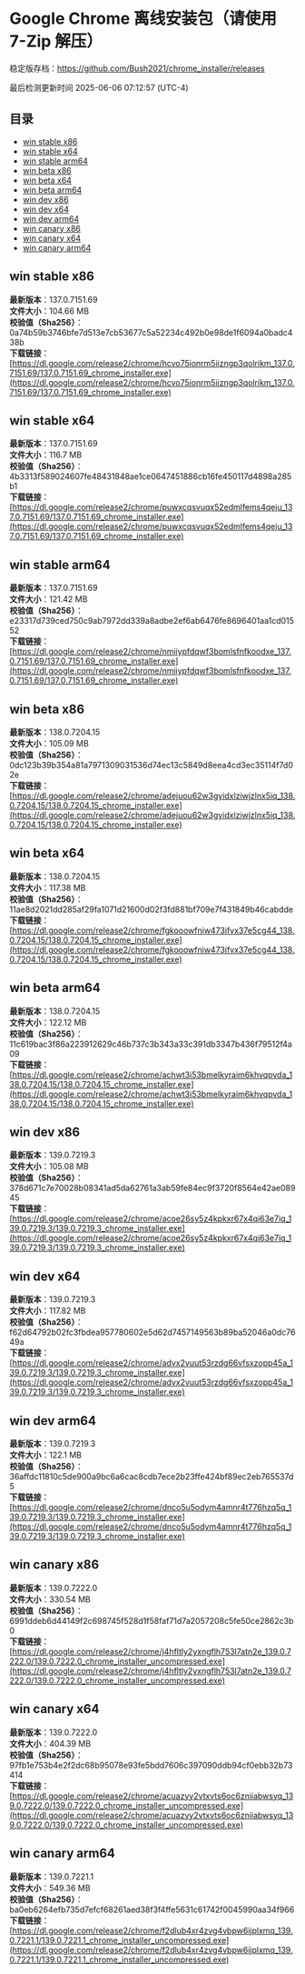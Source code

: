 # Google Chrome 离线安装包（请使用 7-Zip 解压）
稳定版存档：<https://github.com/Bush2021/chrome_installer/releases>

最后检测更新时间
2025-06-06 07:12:57 (UTC-4)

## 目录
* [win stable x86](https://github.com/Bush2021/chrome_installer?tab=readme-ov-file#win-stable-x86)
* [win stable x64](https://github.com/Bush2021/chrome_installer?tab=readme-ov-file#win-stable-x64)
* [win stable arm64](https://github.com/Bush2021/chrome_installer?tab=readme-ov-file#win-stable-arm64)
* [win beta x86](https://github.com/Bush2021/chrome_installer?tab=readme-ov-file#win-beta-x86)
* [win beta x64](https://github.com/Bush2021/chrome_installer?tab=readme-ov-file#win-beta-x64)
* [win beta arm64](https://github.com/Bush2021/chrome_installer?tab=readme-ov-file#win-beta-arm64)
* [win dev x86](https://github.com/Bush2021/chrome_installer?tab=readme-ov-file#win-dev-x86)
* [win dev x64](https://github.com/Bush2021/chrome_installer?tab=readme-ov-file#win-dev-x64)
* [win dev arm64](https://github.com/Bush2021/chrome_installer?tab=readme-ov-file#win-dev-arm64)
* [win canary x86](https://github.com/Bush2021/chrome_installer?tab=readme-ov-file#win-canary-x86)
* [win canary x64](https://github.com/Bush2021/chrome_installer?tab=readme-ov-file#win-canary-x64)
* [win canary arm64](https://github.com/Bush2021/chrome_installer?tab=readme-ov-file#win-canary-arm64)

## win stable x86
**最新版本**：137.0.7151.69  
**文件大小**：104.66 MB  
**校验值（Sha256）**：0a74b59b3746bfe7d513e7cb53677c5a52234c492b0e98de1f6094a0badc438b  
**下载链接**：[https://dl.google.com/release2/chrome/hcvo75ionrm5iizngp3qolrikm_137.0.7151.69/137.0.7151.69_chrome_installer.exe](https://dl.google.com/release2/chrome/hcvo75ionrm5iizngp3qolrikm_137.0.7151.69/137.0.7151.69_chrome_installer.exe)  

## win stable x64
**最新版本**：137.0.7151.69  
**文件大小**：116.7 MB  
**校验值（Sha256）**：4b3313f589024607fe48431848ae1ce0647451886cb16fe450117d4898a285b1  
**下载链接**：[https://dl.google.com/release2/chrome/puwxcqsvuqx52edmlfems4qeju_137.0.7151.69/137.0.7151.69_chrome_installer.exe](https://dl.google.com/release2/chrome/puwxcqsvuqx52edmlfems4qeju_137.0.7151.69/137.0.7151.69_chrome_installer.exe)  

## win stable arm64
**最新版本**：137.0.7151.69  
**文件大小**：121.42 MB  
**校验值（Sha256）**：e23317d739ced750c9ab7972dd339a8adbe2ef6ab6476fe8696401aa1cd01552  
**下载链接**：[https://dl.google.com/release2/chrome/nmiiypfdqwf3bomlsfnfkoodxe_137.0.7151.69/137.0.7151.69_chrome_installer.exe](https://dl.google.com/release2/chrome/nmiiypfdqwf3bomlsfnfkoodxe_137.0.7151.69/137.0.7151.69_chrome_installer.exe)  

## win beta x86
**最新版本**：138.0.7204.15  
**文件大小**：105.09 MB  
**校验值（Sha256）**：0dc123b39b354a81a7971309031536d74ec13c5849d8eea4cd3ec35114f7d02e  
**下载链接**：[https://dl.google.com/release2/chrome/adejuou62w3gyidxlziwjzlnx5iq_138.0.7204.15/138.0.7204.15_chrome_installer.exe](https://dl.google.com/release2/chrome/adejuou62w3gyidxlziwjzlnx5iq_138.0.7204.15/138.0.7204.15_chrome_installer.exe)  

## win beta x64
**最新版本**：138.0.7204.15  
**文件大小**：117.38 MB  
**校验值（Sha256）**：11ae8d2021dd285af29fa1071d21600d02f3fd881bf709e7f431849b46cabdde  
**下载链接**：[https://dl.google.com/release2/chrome/fgkooowfniw473ifvx37e5cg44_138.0.7204.15/138.0.7204.15_chrome_installer.exe](https://dl.google.com/release2/chrome/fgkooowfniw473ifvx37e5cg44_138.0.7204.15/138.0.7204.15_chrome_installer.exe)  

## win beta arm64
**最新版本**：138.0.7204.15  
**文件大小**：122.12 MB  
**校验值（Sha256）**：11c619bac3f86a223912629c46b737c3b343a33c391db3347b436f79512f4a09  
**下载链接**：[https://dl.google.com/release2/chrome/achwt3i53bmelkyraim6khvqpvda_138.0.7204.15/138.0.7204.15_chrome_installer.exe](https://dl.google.com/release2/chrome/achwt3i53bmelkyraim6khvqpvda_138.0.7204.15/138.0.7204.15_chrome_installer.exe)  

## win dev x86
**最新版本**：139.0.7219.3  
**文件大小**：105.08 MB  
**校验值（Sha256）**：378d671c7e70028b08341ad5da62761a3ab59fe84ec9f3720f8564e42ae08945  
**下载链接**：[https://dl.google.com/release2/chrome/acoe26sy5z4kpkxr67x4qi63e7iq_139.0.7219.3/139.0.7219.3_chrome_installer.exe](https://dl.google.com/release2/chrome/acoe26sy5z4kpkxr67x4qi63e7iq_139.0.7219.3/139.0.7219.3_chrome_installer.exe)  

## win dev x64
**最新版本**：139.0.7219.3  
**文件大小**：117.82 MB  
**校验值（Sha256）**：f62d64792b02fc3fbdea957780602e5d62d7457149563b89ba52046a0dc7649a  
**下载链接**：[https://dl.google.com/release2/chrome/advx2vuut53rzdg66vfsxzopp45a_139.0.7219.3/139.0.7219.3_chrome_installer.exe](https://dl.google.com/release2/chrome/advx2vuut53rzdg66vfsxzopp45a_139.0.7219.3/139.0.7219.3_chrome_installer.exe)  

## win dev arm64
**最新版本**：139.0.7219.3  
**文件大小**：122.1 MB  
**校验值（Sha256）**：36affdc11810c5de900a9bc6a6cac8cdb7ece2b23ffe424bf89ec2eb765537d5  
**下载链接**：[https://dl.google.com/release2/chrome/dnco5u5odym4amnr4t776hzq5q_139.0.7219.3/139.0.7219.3_chrome_installer.exe](https://dl.google.com/release2/chrome/dnco5u5odym4amnr4t776hzq5q_139.0.7219.3/139.0.7219.3_chrome_installer.exe)  

## win canary x86
**最新版本**：139.0.7222.0  
**文件大小**：330.54 MB  
**校验值（Sha256）**：6991ddeb6d44149f2c698745f528d1f58faf71d7a2057208c5fe50ce2862c3b0  
**下载链接**：[https://dl.google.com/release2/chrome/j4hfltly2yxngflh753l7atn2e_139.0.7222.0/139.0.7222.0_chrome_installer_uncompressed.exe](https://dl.google.com/release2/chrome/j4hfltly2yxngflh753l7atn2e_139.0.7222.0/139.0.7222.0_chrome_installer_uncompressed.exe)  

## win canary x64
**最新版本**：139.0.7222.0  
**文件大小**：404.39 MB  
**校验值（Sha256）**：97fb1e753b4e2f2dc68b95078e93fe5bdd7606c397090ddb94cf0ebb32b73414  
**下载链接**：[https://dl.google.com/release2/chrome/acuazyy2vtxvts6oc6zniiabwsyq_139.0.7222.0/139.0.7222.0_chrome_installer_uncompressed.exe](https://dl.google.com/release2/chrome/acuazyy2vtxvts6oc6zniiabwsyq_139.0.7222.0/139.0.7222.0_chrome_installer_uncompressed.exe)  

## win canary arm64
**最新版本**：139.0.7221.1  
**文件大小**：549.36 MB  
**校验值（Sha256）**：ba0eb6264efb735d7efcf68261aed38f3f4ffe5631c61742f0045990aa34f966  
**下载链接**：[https://dl.google.com/release2/chrome/f2dlub4xr4zvg4vbpw6ijplxmq_139.0.7221.1/139.0.7221.1_chrome_installer_uncompressed.exe](https://dl.google.com/release2/chrome/f2dlub4xr4zvg4vbpw6ijplxmq_139.0.7221.1/139.0.7221.1_chrome_installer_uncompressed.exe)  

